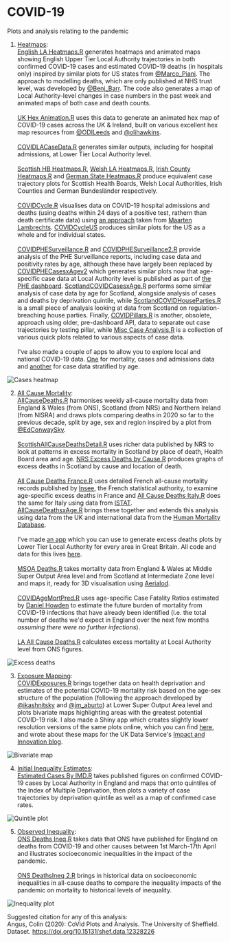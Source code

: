 # COVID-19
Plots and analysis relating to the pandemic

1) [Heatmaps](https://github.com/VictimOfMaths/COVID-19/tree/master/Heatmaps):<br>[English LA Heatmaps.R](https://github.com/VictimOfMaths/COVID-19/blob/master/Heatmaps/English%20LA%20Heatmaps.R) generates heatmaps and animated maps showing English Upper Tier Local Authority trajectories in both confirmed COVID-19 cases and estimated COVID-19 deaths (in hospitals only) inspired by similar plots for US states from [@Marco_Piani](https://twitter.com/Marco_Piani). The approach to modelling deaths, which are only published at NHS trust level, was developed by [@Benj_Barr](https://twitter.com/Benj_Barr). The code also generates a map of Local Authority-level changes in case numbers in the past week and animated maps of both case and death counts.<br><br>
[UK Hex Animation.R](https://github.com/VictimOfMaths/COVID-19/blob/master/Heatmaps/UK%20Hex%20Animations.R) uses this data to generate an animated hex map of COVID-19 cases across the UK & Ireland, built on various excellent hex map resources from [@ODILeeds](https://twitter.com/ODILeeds) and [@olihawkins](https://twitter.com/olihawkins).<br><br>
[COVIDLACaseData.R](https://github.com/VictimOfMaths/COVID-19/blob/master/Heatmaps/COVIDLACaseData.R) generates similar outputs, including for hospital admissions, at Lower Tier Local Authority level.<br><br>
[Scottish HB Heatmaps.R](https://github.com/VictimOfMaths/COVID-19/blob/master/Heatmaps/Scottish%20HB%20Heatmaps.R), [Welsh LA Heatmaps.R](https://github.com/VictimOfMaths/COVID-19/blob/master/Heatmaps/Welsh%20LA%20Heatmaps.R), [Irish County Heatmaps.R](https://github.com/VictimOfMaths/COVID-19/blob/master/Heatmaps/Irish%20County%20Heatmaps.R) and [German State Heatmaps.R](https://github.com/VictimOfMaths/COVID-19/blob/master/Heatmaps/German%20State%20Heatmaps.R) produce equivalent case trajectory plots for Scottish Health Boards, Welsh Local Authorities, Irish Counties and German Bundesländer respectively.<br><br>
[COVIDCycle.R](https://github.com/VictimOfMaths/COVID-19/blob/master/Heatmaps/COVIDCycle.R) visualises data on COVID-19 hospital admissions and deaths (using deaths within 24 days of a positive test, rathern than death certificate data) using [an approach](https://twitter.com/maartenzam/status/1319622943526293505) taken from [Maarten Lambrechts](https://twitter.com/maartenzam). [COVIDCycleUS](https://github.com/VictimOfMaths/COVID-19/blob/master/Heatmaps/COVIDCycle_US.R) produces similar plots for the US as a whole and for individual states.<br><br>
[COVIDPHESurveillance.R](https://github.com/VictimOfMaths/COVID-19/blob/master/Heatmaps/COVIDPHESurveillance.R) and [COVIDPHESurveillance2.R](https://github.com/VictimOfMaths/COVID-19/blob/master/Heatmaps/COVIDPHESurveillance2.R) provide analysis of the PHE Surveillance reports, including case data and positivity rates by age, although these have largely been replaced by [COVIDPHECasesxAgev2](https://github.com/VictimOfMaths/COVID-19/blob/master/Heatmaps/COVIDPHECasesxAgev2.R) which generates similar plots now that age-specific case data at Local Authority level is published as part of [the PHE dashboard](http://coronavirus.data.gov.uk). [ScotlandCOVIDCasesxAge.R](https://github.com/VictimOfMaths/COVID-19/blob/master/Heatmaps/ScotlandCOVIDCasesxAge.R) performs some similar analysis of case data by age for Scotland, alongside analysis of cases and deaths by deprivation quintile, while [ScotlandCOVIDHouseParties.R](https://github.com/VictimOfMaths/COVID-19/blob/master/Heatmaps/ScotlandCOVIDHouseParties.R) is a small piece of analysis looking at data from Scotland on regulation-breaching house parties. Finally, [COVIDPillars.R](https://github.com/VictimOfMaths/COVID-19/blob/master/Heatmaps/COVIDPillars.R) is another, obsolete, approach using older, pre-dashboard API, data to separate out case trajectories by testing pillar, while [Misc Case Analysis.R](https://github.com/VictimOfMaths/COVID-19/blob/master/Heatmaps/Misc%20Case%20Analysis.R) is a collection of various quick plots related to various aspects of case data.<br><br>
I've also made a couple of apps to allow you to explore local and national COVID-19 data. [One](https://victimofmaths.shinyapps.io/COVID_LA_Plots/) for mortality, cases and admissions data and [another](https://victimofmaths.shinyapps.io/COVID_Cases_By_Age/) for case data stratified by age.

![Cases heatmap](https://github.com/VictimOfMaths/COVID-19/blob/master/Heatmaps/COVIDLACasesHeatmap.png)

2) [All Cause Mortality](https://github.com/VictimOfMaths/COVID-19/tree/master/All%20Cause%20Mortality):<br>[AllCauseDeaths.R](https://github.com/VictimOfMaths/COVID-19/blob/master/All%20Cause%20Mortality/AllCauseDeaths.R) harmonises weekly all-cause mortality data from England & Wales (from ONS), Scotland (from NRS) and Northern Ireland (from NISRA) and draws plots comparing deaths in 2020 so far to the previous decade, split by age, sex and region inspired by a plot from [@EdConwaySky](https://twitter.com/EdConwaySky).
<br><br>[ScottishAllCauseDeathsDetail.R](https://github.com/VictimOfMaths/COVID-19/blob/master/All%20Cause%20Mortality/ScottishAllCauseDeathsDetail.R) uses richer data published by NRS to look at patterns in excess mortality in Scotland by place of death, Health Board area and age. [NRS Excess Deaths by Cause.R](https://github.com/VictimOfMaths/COVID-19/blob/master/All%20Cause%20Mortality/NRS%20Excess%20Deaths%20by%20Cause.R) produces graphs of excess deaths in Scotland by cause and location of death.<br><br>
[All Cause Deaths France.R](https://github.com/VictimOfMaths/COVID-19/blob/master/All%20Cause%20Mortality/All%20Cause%20Deaths%20France.R) uses detailed French all-cause mortality records published by [Insee](https://www.insee.fr/fr/statistiques), the French statistical authority, to examine age-specific excess deaths in France and [All Cause Deaths Italy.R](https://github.com/VictimOfMaths/COVID-19/blob/master/All%20Cause%20Mortality/All%20Cause%20Deaths%20Italy.R) does the same for Italy using data from [ISTAT](https://www.istat.it/en/).<br>
[AllCauseDeathsxAge.R](https://github.com/VictimOfMaths/COVID-19/blob/master/All%20Cause%20Mortality/AllCauseDeathsxAge.R) brings these together and extends this analysis using data from the UK and international data from the [Human Mortality Database](https://www.mortality.org/).<br><br>
I've made [an app](https://victimofmaths.shinyapps.io/COVID_LA_Plots/) which you can use to generate excess deaths plots by Lower Tier Local Authority for every area in Great Britain. All code and data for this lives [here](https://github.com/VictimOfMaths/COVID_LA_Plots).<br><br>
[MSOA Deaths.R](https://github.com/VictimOfMaths/COVID-19/blob/master/All%20Cause%20Mortality/MSOA%20Deaths.R) takes mortality data from England & Wales at Middle Super Output Area level and from Scotland at Intermediate Zone level and maps it, ready for 3D visualisation using [Aerialod](https://ephtracy.github.io/index.html?page=aerialod).<br><br>
[COVIDAgeMortPred.R](https://github.com/VictimOfMaths/COVID-19/blob/master/All%20Cause%20Mortality/COVIDAgeMortPred.R) uses age-specific Case Fatality Ratios estimated by [Daniel Howden](https://twitter.com/danielhowdon) to estimate the future burden of mortality from COVID-19 infections that have already been identified (i.e. the total number of deaths we'd expect in England over the next few months *assuming there were no further infections*).<br><br>
[LA All Cause Deaths.R](https://github.com/VictimOfMaths/COVID-19/blob/master/All%20Cause%20Mortality/LA%20All%20Cause%20Deaths.R) calculates excess mortality at Local Authority level from ONS figures.

![Excess deaths](https://github.com/VictimOfMaths/COVID-19/blob/master/All%20Cause%20Mortality/ONSNRSNISRAWeeklyDeathsxReg.png)

3) [Exposure Mapping](https://github.com/VictimOfMaths/COVID-19/tree/master/Exposure%20mapping):<br>[COVIDExposures.R](https://github.com/VictimOfMaths/COVID-19/blob/master/Exposure%20mapping/COVIDExposures.R) brings together data on health deprivation and estimates of the potential COVID-19 mortality risk based on the age-sex structure of the population (following the approach developed by [@ikashnitsky](https://twitter.com/ikashnitsky) and [@jm_aburto](https://twitter.com/jm_aburto)) at Lower Super Output Area level and plots bivariate maps highlighting areas with the greatest potential COVID-19 risk. I also made a Shiny app which creates slightly lower resolution versions of the same plots online, which you can find [here](https://victimofmaths.shinyapps.io/covidmapper/), and wrote about these maps for the UK Data Service's [Impact and Innovation blog](http://lab.ukdataservice.ac.uk/2020/05/21/visualising-high-risk-areas-for-covid-19-mortality/).

![Bivariate map](https://github.com/VictimOfMaths/COVID-19/blob/master/Exposure%20mapping/COVIDBivariateLondon.png)

4) [Initial Inequality Estimates](https://github.com/VictimOfMaths/COVID-19/tree/master/Initial%20Inequality%20Estimates):<br>[Estimated Cases By IMD.R](https://github.com/VictimOfMaths/COVID-19/blob/master/Initial%20Inequality%20Estimates/Estimated%20Cases%20by%20IMD.R) takes published figures on confirmed COVID-19 cases by Local Authority in England and maps that onto quintiles of the Index of Multiple Deprivation, then plots a variety of case trajectories by deprivation quintile as well as a map of confirmed case rates.

![Quintile plot](https://github.com/VictimOfMaths/COVID-19/blob/master/Initial%20Inequality%20Estimates/COVIDQuintilesLonRate.png)

5) [Observed Inequality](https://github.com/VictimOfMaths/COVID-19/tree/master/Observed%20Inequality):<br>[ONS Deaths Ineq.R](https://github.com/VictimOfMaths/COVID-19/blob/master/Observed%20Inequality/ONS%20Deaths%20Ineq.R) takes data that ONS have published for England on deaths from COVID-19 and other causes between 1st March-17th April and illustrates socioeconomic inequalities in the impact of the pandemic.
<br><br>[ONS DeathsIneq 2.R](https://github.com/VictimOfMaths/COVID-19/blob/master/Observed%20Inequality/ONS%20Deaths%20Ineq%202.R) brings in historical data on socioeconomic inequalities in all-cause deaths to compare the inequality impacts of the pandemic on mortality to historical levels of inequality.

![Inequality plot](https://github.com/VictimOfMaths/COVID-19/blob/master/Observed%20Inequality/COVIDIneqRate.png)

Suggested citation for any of this analysis:<br>
Angus, Colin (2020): CoVid Plots and Analysis. The University of Sheffield. Dataset. https://doi.org/10.15131/shef.data.12328226
